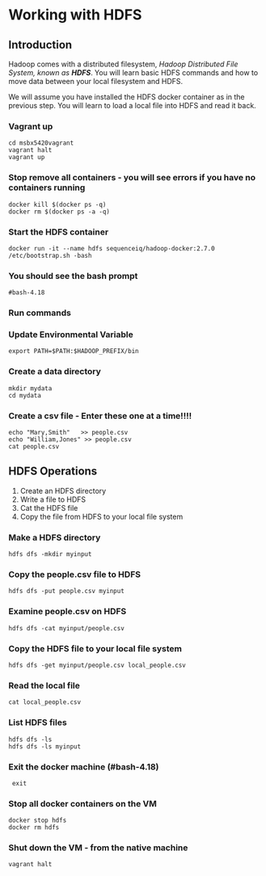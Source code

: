 # Working with HDFS

## Introduction

Hadoop comes with a distributed filesystem,  _Hadoop Distributed File System, known as **HDFS**_.  You will learn basic HDFS commands and how to move data between your local filesystem and HDFS.



We will assume you have installed the HDFS docker container as in the previous step.  You will learn to load a local file into HDFS and read it back.

### Vagrant up

```text
cd msbx5420vagrant
vagrant halt
vagrant up
```

### Stop remove all containers - you will see errors if you have no containers running

```text
docker kill $(docker ps -q)
docker rm $(docker ps -a -q)
```

### Start the HDFS container

```text
docker run -it --name hdfs sequenceiq/hadoop-docker:2.7.0 /etc/bootstrap.sh -bash
```

### You should see the bash prompt

```text
#bash-4.18
```

### Run commands

### Update Environmental Variable

```text
export PATH=$PATH:$HADOOP_PREFIX/bin 
```

### Create a data directory

```text
mkdir mydata
cd mydata
```

### Create a csv file - Enter these one at a time!!!!

```text
echo "Mary,Smith"   >> people.csv
echo "William,Jones" >> people.csv
cat people.csv
```

## HDFS Operations

1. Create an HDFS directory
2. Write a file to HDFS
3. Cat the HDFS file
4. Copy the file from HDFS to your local file system

### Make a HDFS directory

```text
hdfs dfs -mkdir myinput
```

### Copy the people.csv file to HDFS

```text
hdfs dfs -put people.csv myinput
```

### Examine people.csv on HDFS

```text
hdfs dfs -cat myinput/people.csv
```

### Copy the HDFS file to your local file system

```text
hdfs dfs -get myinput/people.csv local_people.csv
```

### Read the local file

```text
cat local_people.csv
```

### List HDFS files

```text
hdfs dfs -ls
hdfs dfs -ls myinput
```

### Exit the docker machine \(\#bash-4.18\) 

```text
 exit
```

### Stop all docker containers on the VM

```text
docker stop hdfs
docker rm hdfs
```

### Shut down the VM - from the native machine

```text
vagrant halt
```

